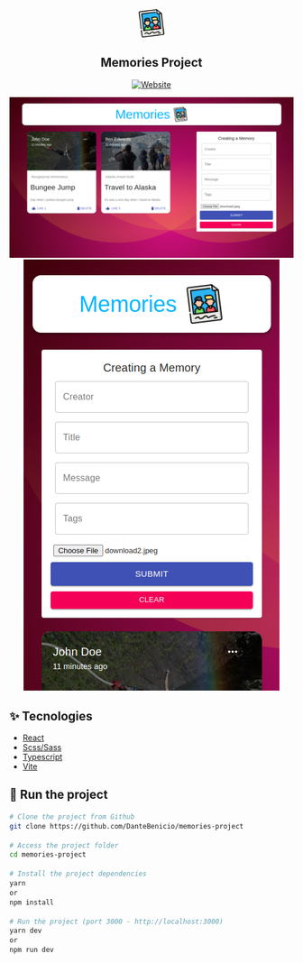 <div align="center">
  <img  src="./.github/memories.png" width="50"/>

  ## Memories Project

[![Website](https://img.shields.io/website?down_color=critical&down_message=down&label=vercel&logo=vercel&style=for-the-badge&up_color=brightengreen&up_message=active&url=https://memories-project-eight.vercel.app/)](https://memories-project-eight.vercel.app/)

  <img src="./.github/image-1.png"/>
  <img src="./.github/image-2.png"/>
</div>

## ✨ Tecnologies

- [React](https://pt-br.reactjs.org/)
- [Scss/Sass](https://sass-lang.com/)
- [Typescript](https://www.typescriptlang.org/)
- [Vite](https://vitejs.dev/)

## 🚀 Run the project

```bash
# Clone the project from Github
git clone https://github.com/DanteBenicio/memories-project

# Access the project folder
cd memories-project

# Install the project dependencies
yarn
or
npm install

# Run the project (port 3000 - http://localhost:3000)
yarn dev
or
npm run dev
```